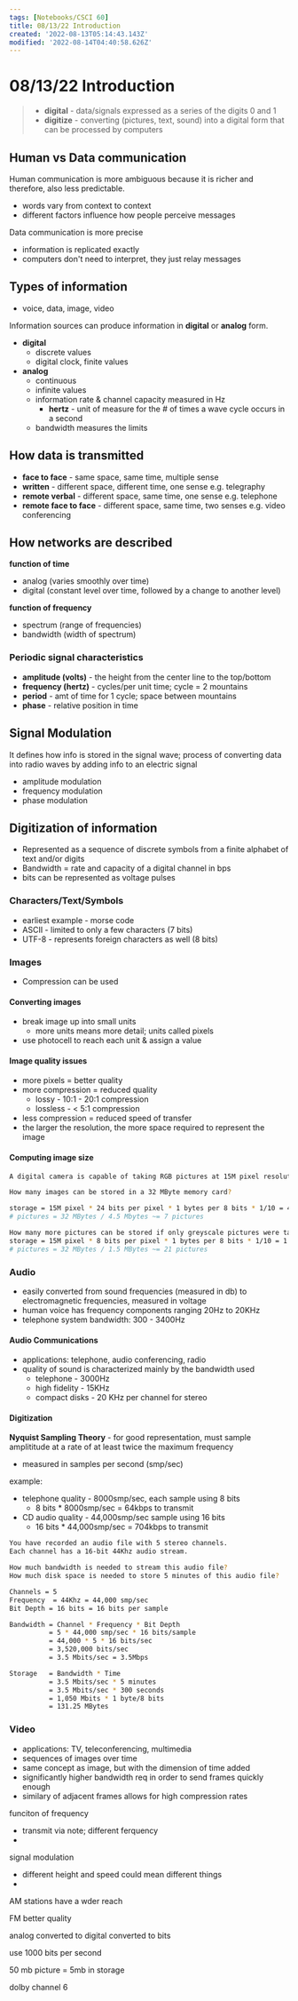 ```yaml
---
tags: [Notebooks/CSCI 60]
title: 08/13/22 Introduction
created: '2022-08-13T05:14:43.143Z'
modified: '2022-08-14T04:40:58.626Z'
---
```


# 08/13/22 Introduction

> - __digital__ - data/signals expressed as a series of the digits 0 and 1
> - __digitize__ - converting (pictures, text, sound) into a digital form that can be processed by computers

## Human vs Data communication

Human communication is more ambiguous because it is richer and therefore, also less predictable. 
- words vary from context to context
- different factors influence how people perceive messages

Data communication is more precise
- information is replicated exactly 
- computers don't need to interpret, they just relay messages

## Types of information

- voice, data, image, video

Information sources can produce information in __digital__ or __analog__ form.
- __digital__
  - discrete values
  - digital clock, finite values
- __analog__
  - continuous
  - infinite values
  - information rate & channel capacity measured in Hz
    - __hertz__ - unit of measure for the # of times a wave cycle occurs in a second
  - bandwidth measures the limits

## How data is transmitted

- __face to face__ - same space, same time, multiple sense
- __written__ - different space, different time, one sense e.g. telegraphy
- __remote verbal__ - different space, same time, one sense e.g. telephone
- __remote face to face__ - different space, same time, two senses e.g. video conferencing

## How networks are described
__function of time__
- analog (varies smoothly over time)
- digital (constant level over time, followed by a change to another level)

__function of frequency__
- spectrum (range of frequencies)
- bandwidth (width of spectrum)

### Periodic signal characteristics
- __amplitude (volts)__ - the height from the center line to the top/bottom 
- __frequency (hertz)__ - cycles/per unit time; cycle = 2 mountains
- __period__ - amt of time for 1 cycle; space between mountains
- __phase__ - relative position in time

## Signal Modulation

It defines how info is stored in the signal wave; process of converting data into radio waves by adding info to an electric signal
- amplitude modulation
- frequency modulation
- phase modulation

## Digitization of information
- Represented as a sequence of discrete symbols from a finite alphabet of text and/or digits
- Bandwidth = rate and capacity of a digital channel in bps
- bits can be represented as voltage pulses

### Characters/Text/Symbols
- earliest example -  morse code
- ASCII - limited to only a few characters (7 bits)
- UTF-8 - represents foreign characters as well (8 bits)

### Images
- Compression can be used

#### Converting images
- break image up into small units
  - more units means more detail; units called pixels
- use photocell to reach each unit & assign a value

#### Image quality issues
- more pixels = better quality
- more compression = reduced quality
  - lossy - 10:1 - 20:1 compression
  - lossless - < 5:1 compression
- less compression = reduced speed of transfer
- the larger the resolution, the more space required to represent the image

#### Computing image size

```sh
A digital camera is capable of taking RGB pictures at 15M pixel resolution at an assumed compression rate of 1:10.

How many images can be stored in a 32 MByte memory card?

storage = 15M pixel * 24 bits per pixel * 1 bytes per 8 bits * 1/10 = 4.5 MBytes 
# pictures = 32 MBytes / 4.5 Mbytes ~= 7 pictures

How many more pictures can be stored if only greyscale pictures were taken?
storage = 15M pixel * 8 bits per pixel * 1 bytes per 8 bits * 1/10 = 1.5 Mbytes 
# pictures = 32 MBytes / 1.5 MBytes ~= 21 pictures
```

### Audio
- easily converted from sound frequencies (measured in db) to electromagnetic frequencies, measured in voltage
- human voice has frequency components ranging 20Hz to 20KHz
- telephone system bandwidth: 300 - 3400Hz

#### Audio Communications
- applications: telephone, audio conferencing, radio
- quality of sound is characterized mainly by the bandwidth used
  - telephone - 3000Hz
  - high fidelity - 15KHz
  - compact disks - 20 KHz per channel for stereo

#### Digitization
__Nyquist Sampling Theory__ - for good representation, must sample amplititude at a rate of at least twice the maximum frequency
- measured in samples per second (smp/sec)

example:
- telephone quality -  8000smp/sec, each sample using 8 bits
  - 8 bits * 8000smp/sec = 64kbps to transmit
- CD audio quality - 44,000smp/sec sample using 16 bits
  - 16 bits * 44,000smp/sec = 704kbps to transmit

```sh
You have recorded an audio file with 5 stereo channels.
Each channel has a 16-bit 44Khz audio stream.

How much bandwidth is needed to stream this audio file?
How much disk space is needed to store 5 minutes of this audio file?

Channels = 5
Frequency  = 44Khz = 44,000 smp/sec
Bit Depth = 16 bits = 16 bits per sample

Bandwidth = Channel * Frequency * Bit Depth 
          = 5 * 44,000 smp/sec * 16 bits/sample
          = 44,000 * 5 * 16 bits/sec
          = 3,520,000 bits/sec
          = 3.5 Mbits/sec = 3.5Mbps

Storage   = Bandwidth * Time
          = 3.5 Mbits/sec * 5 minutes
          = 3.5 Mbits/sec * 300 seconds
          = 1,050 Mbits * 1 byte/8 bits
          = 131.25 MBytes
```

### Video
- applications: TV, teleconferencing, multimedia
- sequences of images over time
- same concept as image, but with the dimension of time added
- significantly higher bandwidth req in order to send frames quickly enough
- similary of adjacent frames allows for high compression rates



funciton of frequency
- transmit via note; different ferquency
- 
signal modulation
- different height and speed could mean different things
- 
AM stations have a wder reach

FM better quality

analog converted to digital converted to bits

use 1000 bits per second


50 mb picture = 5mb in storage

dolby channel 6

